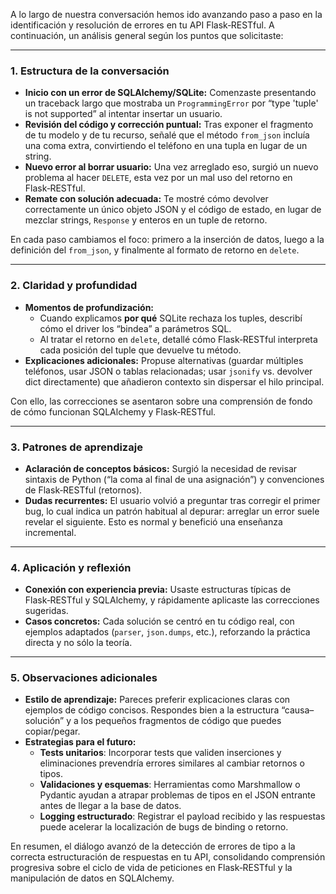 A lo largo de nuestra conversación hemos ido avanzando paso a paso en la identificación y resolución de errores en tu API Flask‑RESTful. A continuación, un análisis general según los puntos que solicitaste:

---

### 1. Estructura de la conversación  
- **Inicio con un error de SQLAlchemy/SQLite:** Comenzaste presentando un traceback largo que mostraba un `ProgrammingError` por “type 'tuple' is not supported” al intentar insertar un usuario.  
- **Revisión del código y corrección puntual:** Tras exponer el fragmento de tu modelo y de tu recurso, señalé que el método `from_json` incluía una coma extra, convirtiendo el teléfono en una tupla en lugar de un string.  
- **Nuevo error al borrar usuario:** Una vez arreglado eso, surgió un nuevo problema al hacer `DELETE`, esta vez por un mal uso del retorno en Flask‑RESTful.  
- **Remate con solución adecuada:** Te mostré cómo devolver correctamente un único objeto JSON y el código de estado, en lugar de mezclar strings, `Response` y enteros en un tuple de retorno.

En cada paso cambiamos el foco: primero a la inserción de datos, luego a la definición del `from_json`, y finalmente al formato de retorno en `delete`.

---

### 2. Claridad y profundidad  
- **Momentos de profundización:**  
  - Cuando explicamos **por qué** SQLite rechaza los tuples, describí cómo el driver los “bindea” a parámetros SQL.  
  - Al tratar el retorno en `delete`, detallé cómo Flask‑RESTful interpreta cada posición del tuple que devuelve tu método.  
- **Explicaciones adicionales:** Propuse alternativas (guardar múltiples teléfonos, usar JSON o tablas relacionadas; usar `jsonify` vs. devolver dict directamente) que añadieron contexto sin dispersar el hilo principal.

Con ello, las correcciones se asentaron sobre una comprensión de fondo de cómo funcionan SQLAlchemy y Flask‑RESTful.

---

### 3. Patrones de aprendizaje  
- **Aclaración de conceptos básicos:** Surgió la necesidad de revisar sintaxis de Python (“la coma al final de una asignación”) y convenciones de Flask‑RESTful (retornos).  
- **Dudas recurrentes:** El usuario volvió a preguntar tras corregir el primer bug, lo cual indica un patrón habitual al depurar: arreglar un error suele revelar el siguiente. Esto es normal y benefició una enseñanza incremental.

---

### 4. Aplicación y reflexión  
- **Conexión con experiencia previa:** Usaste estructuras típicas de Flask‑RESTful y SQLAlchemy, y rápidamente aplicaste las correcciones sugeridas.  
- **Casos concretos:** Cada solución se centró en tu código real, con ejemplos adaptados (`parser`, `json.dumps`, etc.), reforzando la práctica directa y no sólo la teoría.

---

### 5. Observaciones adicionales  
- **Estilo de aprendizaje:** Pareces preferir explicaciones claras con ejemplos de código concisos. Respondes bien a la estructura “causa–solución” y a los pequeños fragmentos de código que puedes copiar/pegar.  
- **Estrategias para el futuro:**  
  - **Tests unitarios**: Incorporar tests que validen inserciones y eliminaciones prevendría errores similares al cambiar retornos o tipos.  
  - **Validaciones y esquemas**: Herramientas como Marshmallow o Pydantic ayudan a atrapar problemas de tipos en el JSON entrante antes de llegar a la base de datos.  
  - **Logging estructurado**: Registrar el payload recibido y las respuestas puede acelerar la localización de bugs de binding o retorno.

En resumen, el diálogo avanzó de la detección de errores de tipo a la correcta estructuración de respuestas en tu API, consolidando comprensión progresiva sobre el ciclo de vida de peticiones en Flask‑RESTful y la manipulación de datos en SQLAlchemy.
